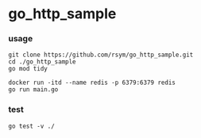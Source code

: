 # go_http_sample

### usage

```
git clone https://github.com/rsym/go_http_sample.git
cd ./go_http_sample
go mod tidy

docker run -itd --name redis -p 6379:6379 redis
go run main.go
```

### test

```
go test -v ./
```

